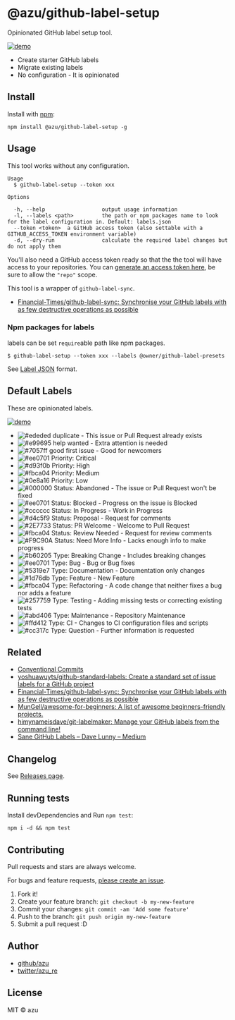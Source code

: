 # @azu/github-label-setup

Opinionated GitHub label setup tool.

[![demo](./img/demo.png)](https://github.com/azu/github-label-setup/issues/1)

- Create starter GitHub labels
- Migrate existing labels
- No configuration - It is opinionated

## Install

Install with [npm](https://www.npmjs.com/):

    npm install @azu/github-label-setup -g

## Usage

This tool works without any configuration.

    Usage
      $ github-label-setup --token xxx

    Options

      -h, --help                  output usage information
      -l, --labels <path>         the path or npm packages name to look for the label configuration in. Default: labels.json
      --token <token>  a GitHub access token (also settable with a GITHUB_ACCESS_TOKEN environment variable)
      -d, --dry-run               calculate the required label changes but do not apply them

You'll also need a GitHub access token ready so that the the tool will have access to your repositories.
You can [generate an access token here](https://github.com/settings/tokens), be sure to allow the `"repo"` scope.

This tool is a wrapper of `github-label-sync`.

- [Financial-Times/github-label-sync: Synchronise your GitHub labels with as few destructive operations as possible](https://github.com/Financial-Times/github-label-sync "Financial-Times/github-label-sync: Synchronise your GitHub labels with as few destructive operations as possible")

### Npm packages for labels

labels can be set `require`able path like npm packages.

    $ github-label-setup --token xxx --labels @owner/github-label-presets

See [Label JSON](https://github.com/Financial-Times/github-label-sync#label-json "Label JSON") format.

## Default Labels

These are opinionated labels.

[![demo](./img/demo.png)](https://github.com/azu/github-label-setup/issues/1)
- ![#ededed](https://placehold.it/15/ededed/000000?text=+) duplicate - This issue or Pull Request already exists
- ![#e99695](https://placehold.it/15/e99695/000000?text=+) help wanted - Extra attention is needed
- ![#7057ff](https://placehold.it/15/7057ff/000000?text=+) good first issue - Good for newcomers
- ![#ee0701](https://placehold.it/15/ee0701/000000?text=+) Priority: Critical
- ![#d93f0b](https://placehold.it/15/d93f0b/000000?text=+) Priority: High
- ![#fbca04](https://placehold.it/15/fbca04/000000?text=+) Priority: Medium
- ![#0e8a16](https://placehold.it/15/0e8a16/000000?text=+) Priority: Low
- ![#000000](https://placehold.it/15/000000/000000?text=+) Status: Abandoned - The issue or Pull Request won't be fixed
- ![#ee0701](https://placehold.it/15/ee0701/000000?text=+) Status: Blocked - Progress on the issue is Blocked
- ![#cccccc](https://placehold.it/15/cccccc/000000?text=+) Status: In Progress - Work in Progress
- ![#d4c5f9](https://placehold.it/15/d4c5f9/000000?text=+) Status: Proposal - Request for comments
- ![#2E7733](https://placehold.it/15/2E7733/000000?text=+) Status: PR Welcome - Welcome to Pull Request
- ![#fbca04](https://placehold.it/15/fbca04/000000?text=+) Status: Review Needed - Request for review comments
- ![#F9C90A](https://placehold.it/15/F9C90A/000000?text=+) Status: Need More Info - Lacks enough info to make progress
- ![#b60205](https://placehold.it/15/b60205/000000?text=+) Type: Breaking Change - Includes breaking changes
- ![#ee0701](https://placehold.it/15/ee0701/000000?text=+) Type: Bug - Bug or Bug fixes
- ![#5319e7](https://placehold.it/15/5319e7/000000?text=+) Type: Documentation - Documentation only changes
- ![#1d76db](https://placehold.it/15/1d76db/000000?text=+) Type: Feature - New Feature
- ![#fbca04](https://placehold.it/15/fbca04/000000?text=+) Type: Refactoring - A code change that neither fixes a bug nor adds a feature
- ![#257759](https://placehold.it/15/257759/000000?text=+) Type: Testing - Adding missing tests or correcting existing tests
- ![#abd406](https://placehold.it/15/abd406/000000?text=+) Type: Maintenance - Repository Maintenance
- ![#ffd412](https://placehold.it/15/ffd412/000000?text=+) Type: CI - Changes to CI configuration files and scripts
- ![#cc317c](https://placehold.it/15/cc317c/000000?text=+) Type: Question - Further information is requested

## Related

- [Conventional Commits](https://conventionalcommits.org/ "Conventional Commits")
- [yoshuawuyts/github-standard-labels: Create a standard set of issue labels for a GitHub project](https://github.com/yoshuawuyts/github-standard-labels "yoshuawuyts/github-standard-labels: Create a standard set of issue labels for a GitHub project")
- [Financial-Times/github-label-sync: Synchronise your GitHub labels with as few destructive operations as possible](https://github.com/Financial-Times/github-label-sync "Financial-Times/github-label-sync: Synchronise your GitHub labels with as few destructive operations as possible")
- [MunGell/awesome-for-beginners: A list of awesome beginners-friendly projects.](https://github.com/MunGell/awesome-for-beginners "MunGell/awesome-for-beginners: A list of awesome beginners-friendly projects.")
- [himynameisdave/git-labelmaker: Manage your GitHub labels from the command line!](https://github.com/himynameisdave/git-labelmaker "himynameisdave/git-labelmaker: Manage your GitHub labels from the command line!")
- [Sane GitHub Labels – Dave Lunny – Medium](https://medium.com/@dave_lunny/sane-github-labels-c5d2e6004b63 "Sane GitHub Labels – Dave Lunny – Medium")

## Changelog

See [Releases page](https://github.com/azu/github-label-setup/releases).

## Running tests

Install devDependencies and Run `npm test`:

    npm i -d && npm test

## Contributing

Pull requests and stars are always welcome.

For bugs and feature requests, [please create an issue](https://github.com/azu/github-label-setup/issues).

1. Fork it!
2. Create your feature branch: `git checkout -b my-new-feature`
3. Commit your changes: `git commit -am 'Add some feature'`
4. Push to the branch: `git push origin my-new-feature`
5. Submit a pull request :D

## Author

- [github/azu](https://github.com/azu)
- [twitter/azu_re](https://twitter.com/azu_re)

## License

MIT © azu
